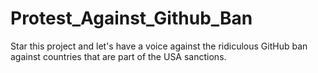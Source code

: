 # Protest_Against_Github_Ban
Star this project and let's have a voice against the ridiculous GitHub ban against countries that are part of the USA sanctions.
